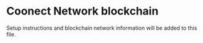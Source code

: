 # Coonect Network blockchain

Setup instructions and blockchain network information will be added to this file. 
